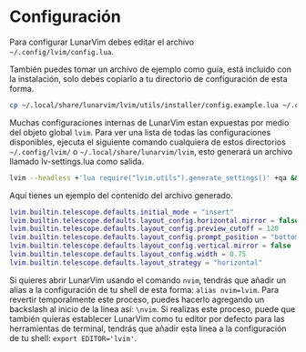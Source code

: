 # Configuración

Para configurar LunarVim debes editar el archivo `~/.config/lvim/config.lua`.

También puedes tomar un archivo de ejemplo como guía, está incluido con la instalación, solo debes copiarlo a tu directorio de configuración de esta forma.

```bash
cp ~/.local/share/lunarvim/lvim/utils/installer/config.example.lua ~/.config/lvim/config.lua
```

Muchas configuraciones internas de LunarVim estan expuestas por medio del objeto global `lvim`.
Para ver una lista de todas las configuraciones disponibles, ejecuta el siguiente comando cualquiera de estos directorios `~/.config/lvim/` o `~/.local/share/lunarvim/lvim`, esto generará un archivo llamado lv-settings.lua como salida.

```bash
lvim --headless +'lua require("lvim.utils").generate_settings()' +qa && sort -o lv-settings.lua{,}
```

Aquí tienes un ejemplo del contenido del archivo generado.

```lua
lvim.builtin.telescope.defaults.initial_mode = "insert"
lvim.builtin.telescope.defaults.layout_config.horizontal.mirror = false
lvim.builtin.telescope.defaults.layout_config.preview_cutoff = 120
lvim.builtin.telescope.defaults.layout_config.prompt_position = "bottom"
lvim.builtin.telescope.defaults.layout_config.vertical.mirror = false
lvim.builtin.telescope.defaults.layout_config.width = 0.75
lvim.builtin.telescope.defaults.layout_strategy = "horizontal"
```

Si quieres abrir LunarVim usando el comando `nvim`, tendrás que añadir un alias a la configuración de tu shell de esta forma: `alias nvim=lvim`. Para revertir temporalmente este proceso, puedes hacerlo agregando un backslash al inicio de la linea así: `\nvim`. Si realizas este proceso, puede que también quieras establecer LunarVim como tu editor por defecto para las herramientas de terminal, tendrás que añadir esta linea a la configuración de tu shell: `export EDITOR='lvim'`.
